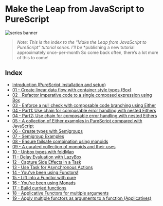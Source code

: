# Make the Leap from JavaScript to PureScript

![series banner](resources/glitched-abstract.jpg)

> *Note: This is the index to the “Make the Leap from JavaScript to PureScript” tutorial series. I’ll be*
> *publishing a new tutorial approximately once-per-month So come back often, there’s a lot more of this to come!
>

## Index

* [Introduction (PureScript installation and setup)](https://github.com/adkelley/javascript-to-purescript/tree/master/README.md)
* [01 - Create linear data flow with container style types (Box)](https://github.com/adkelley/javascript-to-purescript/tree/master/tut01/README.md)
* [02 - Refactor imperative code to a single composed expression using Box](https://github.com/adkelley/javascript-to-purescript/tree/master/tut02/README.md)
* [03 - Enforce a null check with composable code branching using Either](https://github.com/adkelley/javascript-to-purescript/tree/master/tut03/README.md)
* [04 - Part1: Use chain for composable error handling with nested Eithers](https://github.com/adkelley/javascript-to-purescript/tree/master/tut04P1/README.md)
* [04 - Part2: Use chain for composable error handling with nested Eithers](https://github.com/adkelley/javascript-to-purescript/tree/master/tut04P2/README.md)
* [05 - A collection of Either examples in PureScript compared with JavaScript](https://github.com/adkelley/javascript-to-purescript/tree/master/tut05/README.md)
* [06 - Create types with Semigroups](https://github.com/adkelley/javascript-to-purescript/tree/master/tut06/README.md)
* [07 - Semigroup Examples](https://github.com/adkelley/javascript-to-purescript/tree/master/tut07/README.md)
* [08 - Ensure failsafe combination using monoids](https://github.com/adkelley/javascript-to-purescript/tree/master/tut08/README.md)
* [09 - A curated collection of monoids and their uses](https://github.com/adkelley/javascript-to-purescript/tree/master/tut09/README.md)
* [10 - Unbox types with foldMap](https://github.com/adkelley/javascript-to-purescript/tree/master/tut10/README.md)
* [11 - Delay Evaluation with LazyBox](https://github.com/adkelley/javascript-to-purescript/tree/master/tut11/README.md)
* [12 - Capture Side Effects in a Task](https://github.com/adkelley/javascript-to-purescript/tree/master/tut12/README.md)
* [13 - Use Task for Asynchronous Actions](https://github.com/adkelley/javascript-to-purescript/tree/master/tut13/README.md)
* [14 - You've been using Functors!](https://github.com/adkelley/javascript-to-purescript/tree/master/tut14/README.md)
* [15 - Lift into a Functor with pure](https://github.com/adkelley/javascript-to-purescript/tree/master/tut15/README.md)
* [16 - You've been using Monads](https://github.com/adkelley/javascript-to-purescript/tree/master/tut16/README.md)
* [17 - Build curried functions](https://github.com/adkelley/javascript-to-purescript/tree/master/tut17/README.md)
* [18 - Applicative Functors for multiple arguments](https://github.com/adkelley/javascript-to-purescript/tree/master/tut18/README.md)
* [19 - Apply multiple functors as arguments to a function (Applicatives)](https://github.com/adkelley/javascript-to-purescript/tree/master/tut19/README.md)
